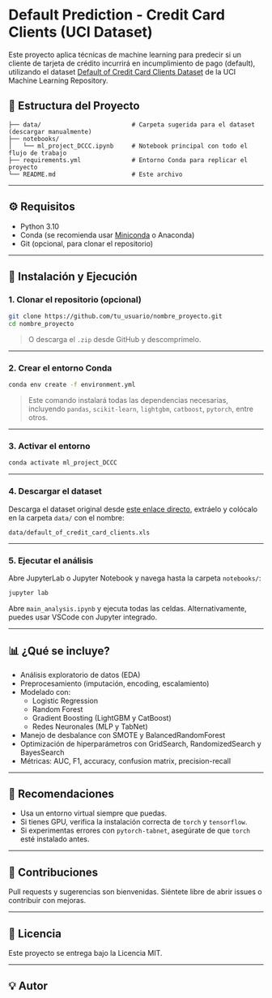 # Default Prediction - Credit Card Clients (UCI Dataset)

Este proyecto aplica técnicas de machine learning para predecir si un cliente de tarjeta de crédito incurrirá en incumplimiento de pago (default), utilizando el dataset [Default of Credit Card Clients Dataset](https://archive.ics.uci.edu/dataset/350/default+of+credit+card+clients) de la UCI Machine Learning Repository.

## 📂 Estructura del Proyecto

```
├── data/                         # Carpeta sugerida para el dataset (descargar manualmente)
├── notebooks/
│   └── ml_project_DCCC.ipynb     # Notebook principal con todo el flujo de trabajo
├── requirements.yml              # Entorno Conda para replicar el proyecto
└── README.md                     # Este archivo
```

---

## ⚙️ Requisitos

- Python 3.10
- Conda (se recomienda usar [Miniconda](https://docs.conda.io/en/latest/miniconda.html) o Anaconda)
- Git (opcional, para clonar el repositorio)

---

## 🚀 Instalación y Ejecución

### 1. Clonar el repositorio (opcional)

```bash
git clone https://github.com/tu_usuario/nombre_proyecto.git
cd nombre_proyecto
```

> O descarga el `.zip` desde GitHub y descomprímelo.

---

### 2. Crear el entorno Conda

```bash
conda env create -f environment.yml
```

> Este comando instalará todas las dependencias necesarias, incluyendo `pandas`, `scikit-learn`, `lightgbm`, `catboost`, `pytorch`, entre otros.

---

### 3. Activar el entorno

```bash
conda activate ml_project_DCCC
```

---

### 4. Descargar el dataset

Descarga el dataset original desde [este enlace directo](https://archive.ics.uci.edu/static/public/350/default+of+credit+card+clients.zip), extráelo y colócalo en la carpeta `data/` con el nombre:

```
data/default_of_credit_card_clients.xls
```

---

### 5. Ejecutar el análisis

Abre JupyterLab o Jupyter Notebook y navega hasta la carpeta `notebooks/`:

```bash
jupyter lab
```

Abre `main_analysis.ipynb` y ejecuta todas las celdas. Alternativamente, puedes usar VSCode con Jupyter integrado.

---

## 📊 ¿Qué se incluye?

- Análisis exploratorio de datos (EDA)
- Preprocesamiento (imputación, encoding, escalamiento)
- Modelado con:
  - Logistic Regression
  - Random Forest
  - Gradient Boosting (LightGBM y CatBoost)
  - Redes Neuronales (MLP y TabNet)
- Manejo de desbalance con SMOTE y BalancedRandomForest
- Optimización de hiperparámetros con GridSearch, RandomizedSearch y BayesSearch
- Métricas: AUC, F1, accuracy, confusion matrix, precision-recall

---

## 🧠 Recomendaciones

- Usa un entorno virtual siempre que puedas.
- Si tienes GPU, verifica la instalación correcta de `torch` y `tensorflow`.
- Si experimentas errores con `pytorch-tabnet`, asegúrate de que `torch` esté instalado antes.

---

## 🤝 Contribuciones

Pull requests y sugerencias son bienvenidas. Siéntete libre de abrir issues o contribuir con mejoras.

---

## 📝 Licencia

Este proyecto se entrega bajo la Licencia MIT.

---

## 💡 Autor


